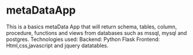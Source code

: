 # metaDataApp
This is a basics metaData App that will return schema, tables, column, procedure, functions and views from databases such as mssql, mysql and postgres.
Technologies used:
Backend: Python Flask
Frontend: Html,css,javascript and jquery datatables.
